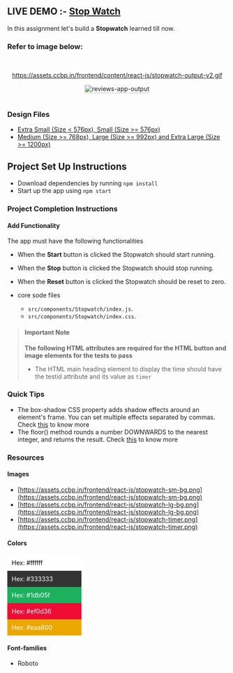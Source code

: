 ## LIVE DEMO :- <a href="https://inspiring-stonebraker-dafc01.netlify.app/">Stop Watch</a>
In this assignment let's build a **Stopwatch** 
learned till now.

### Refer to image below:

<br/>

<div style="text-align: center;">

https://assets.ccbp.in/frontend/content/react-js/stopwatch-output-v2.gif

<img src="https://assets.ccbp.in/frontend/content/react-js/stopwatch-output-v2.gif" alt="reviews-app-output" style="max-width:70%;box-shadow:0 2.8px 2.2px rgba(0, 0, 0, 0.12)">

</div>

<br/>

### Design Files

- [Extra Small (Size < 576px), Small (Size >= 576px)](https://assets.ccbp.in/frontend/content/react-js/stopwatch-sm-output.png)
- [Medium (Size >= 768px), Large (Size >= 992px) and Extra Large (Size >= 1200px)](https://assets.ccbp.in/frontend/content/react-js/stopwatch-lg-output.png)

## Project Set Up Instructions

- Download dependencies by running `npm install`
- Start up the app using `npm start`

### Project Completion Instructions

#### Add Functionality

The app must have the following functionalities

- When the **Start** button is clicked the Stopwatch should start running.
- When the **Stop** button is clicked the Stopwatch should stop running.
- When the **Reset** button is clicked the Stopwatch should be reset to zero.

- core sode files
  - `src/components/Stopwatch/index.js`.
  - `src/components/Stopwatch/index.css`.

> #### Important Note
>
> **The following HTML attributes are required for the HTML button and image
> elements for the tests to pass**
>
> - The HTML main heading element to display the time should have the testid attribute and its value as `timer`

### Quick Tips

- The box-shadow CSS property adds shadow effects around an element's frame. You
  can set multiple effects separated by commas. Check
  <a href="https://developer.mozilla.org/en-US/docs/Web/CSS/box-shadow" target="__blank">this</a>
  to know more
- The floor() method rounds a number DOWNWARDS to the nearest integer, and
  returns the result. Check
  <a href="https://www.w3schools.com/jsref/jsref_floor.asp" target="__blank">this</a>
  to know more

### Resources

#### Images

- [https://assets.ccbp.in/frontend/react-js/stopwatch-sm-bg.png](https://assets.ccbp.in/frontend/react-js/stopwatch-sm-bg.png)
- [https://assets.ccbp.in/frontend/react-js/stopwatch-lg-bg.png](https://assets.ccbp.in/frontend/react-js/stopwatch-lg-bg.png)
- [https://assets.ccbp.in/frontend/react-js/stopwatch-timer.png](https://assets.ccbp.in/frontend/react-js/stopwatch-timer.png)

#### Colors

<div style="background-color: #ffffff ; width: 150px; padding: 10px; color: black">Hex: #ffffff</div>
<div style="background-color: #333333 ; width: 150px; padding: 10px; color: white">Hex: #333333</div>
<div style="background-color: #1db05f ; width: 150px; padding: 10px; color: white">Hex: #1db05f</div>
<div style="background-color: #ef0d36 ; width: 150px; padding: 10px; color: white">Hex: #ef0d36</div>
<div style="background-color: #eaa800 ; width: 150px; padding: 10px; color: white">Hex: #eaa800</div>

#### Font-families

- Roboto

